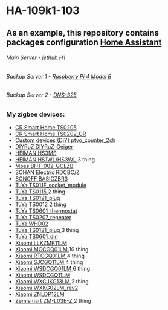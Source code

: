 # HA-109k1-103
## As an example, this repository contains packages configuration [Home Assistant](https://www.home-assistant.io/)
######  Main Server - [jethub H1](http://jethome.ru/jethub-h1)
######  Backup Server 1 - [Raspberry Pi 4 Model B](https://www.raspberrypi.com/products/raspberry-pi-4-model-b/)
######  Backup Server 2 - [DNS-325](https://www.dlink.ru/ru/products/120/1400.html)
### My zigbee devices:
+	[CR Smart Home	TS0205](https://www.zigbee2mqtt.io/devices/TS0205.html#cr%2520smart%2520home-ts0205)
+	[	CR Smart Home	TS0202_CR	](https://www.zigbee2mqtt.io/devices/TS0202_CR.html#cr%2520smart%2520home-ts0202_cr)
+	[	Custom devices (DiY)	ptvo_counter_2ch	](https://modkam.ru/2021/04/29/schetchik-impulsov-zigbee/?fbclid=IwAR1DVzTK6l4qRMhy-OLhXQB5pr0baGxdv0i2v1ujYfZN43Cj7xN57Fk7p0I)
+	[	DIYRuZ	DIYRuZ_Geiger	](https://modkam.ru/2020/06/05/indikator-radioaktivnosti-zigbee/)
+	[	HEIMAN	HS3MS	](https://www.zigbee2mqtt.io/devices/HS3MS.html#heiman-hs3ms)
+	[	HEIMAN	HS1WL/HS3WL	](https://www.zigbee2mqtt.io/devices/HS1WL_HS3WL.html#heiman-hs1wl%252Fhs3wl) 3 thing
+	[	Moes	BHT-002-GCLZB	](https://www.zigbee2mqtt.io/devices/BHT-002-GCLZB.html#moes-bht-002-gclzb)
+	[	SOHAN Electric	RDCBC/Z	](https://www.zigbee2mqtt.io/devices/RDCBC_Z.html#sohan%2520electric-rdcbc%252Fz)
+	[	SONOFF	BASICZBR3	](https://www.zigbee2mqtt.io/devices/BASICZBR3.html#sonoff-basiczbr3)
+	[	TuYa	TS011F_socket_module	](https://www.zigbee2mqtt.io/devices/TS011F_socket_module.html#tuya-ts011f_socket_module)
+	[	TuYa	TS0115	](https://www.zigbee2mqtt.io/devices/TS0115.html#tuya-ts0115) 2 thing
+	[	TuYa	TS0121_plug	](https://www.zigbee2mqtt.io/devices/TS0121_plug.html#tuya-ts0121_plug)
+	[	TuYa	TS0012	](https://www.zigbee2mqtt.io/devices/TS0012.html#tuya-ts0012) 2 thing
+	[	TuYa	TS0601_thermostat	](https://www.zigbee2mqtt.io/devices/TS0601_thermostat.html#tuya-ts0601_thermostat)
+	[	TuYa	TS0207_repeater	](https://www.zigbee2mqtt.io/devices/TS0207_repeater.html#tuya-ts0207_repeater)
+	[	TuYa	WHD02	](https://www.zigbee2mqtt.io/devices/WHD02.html#tuya-whd02)
+	[	TuYa	TS0121_plug	](https://www.zigbee2mqtt.io/devices/TS0121_plug.html#tuya-ts0121_plug) 3 thing
+	[	TuYa	TS0601_din	](https://www.zigbee2mqtt.io/devices/TS0601_din.html#tuya-ts0601_din)
+	[	Xiaomi	LLKZMK11LM	](https://www.zigbee2mqtt.io/devices/LLKZMK11LM.html#xiaomi-llkzmk11lm)
+	[	Xiaomi	MCCGQ01LM	](https://www.zigbee2mqtt.io/devices/MCCGQ01LM.html#xiaomi-mccgq01lm) 10 thing
+	[	Xiaomi	RTCGQ01LM	](https://www.zigbee2mqtt.io/devices/RTCGQ01LM.html#xiaomi-rtcgq01lm) 4 thing
+	[	Xiaomi	SJCGQ11LM	](https://www.zigbee2mqtt.io/devices/SJCGQ11LM.html#xiaomi-sjcgq11lm) 4 thing
+	[	Xiaomi	WSDCGQ01LM	](https://www.zigbee2mqtt.io/devices/WSDCGQ01LM.html#xiaomi-wsdcgq01lm) 6 thing
+	[	Xiaomi	WSDCGQ11LM	](https://www.zigbee2mqtt.io/devices/WSDCGQ11LM.html#xiaomi-wsdcgq11lm)
+	[	Xiaomi	WXCJKG13LM	](https://www.zigbee2mqtt.io/devices/WXCJKG13LM.html#xiaomi-wxcjkg13lm) 2 thing
+	[	Xiaomi	WXKG02LM_rev2	](https://www.zigbee2mqtt.io/devices/WXKG02LM_rev2.html#xiaomi-wxkg02lm_rev2)
+	[	Xiaomi	ZNLDP12LM	](https://www.zigbee2mqtt.io/devices/ZNLDP12LM.html#xiaomi-znldp12lm)
+	[	Zemismart	ZM-L03E-Z	](https://www.zigbee2mqtt.io/devices/ZM-L03E-Z.html#zemismart-zm-l03e-z) 2 thing
